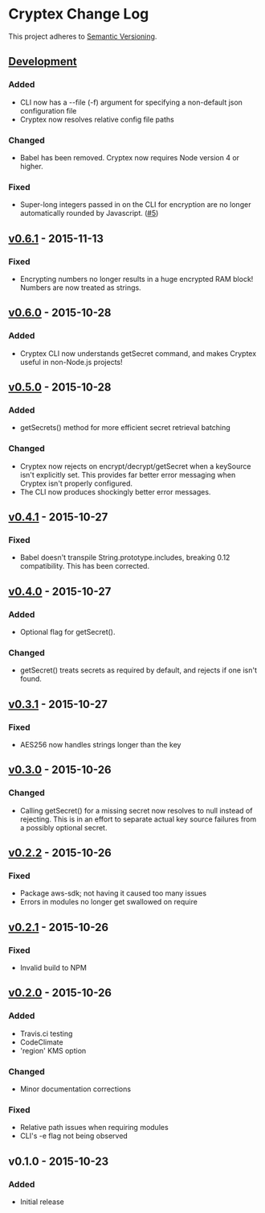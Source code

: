 # Cryptex Change Log
This project adheres to [Semantic Versioning](http://semver.org/).

## [Development]
### Added
- CLI now has a --file (-f) argument for specifying a non-default json configuration file
- Cryptex now resolves relative config file paths

### Changed
- Babel has been removed. Cryptex now requires Node version 4 or higher.

### Fixed
- Super-long integers passed in on the CLI for encryption are no longer automatically rounded by Javascript. ([#5](https://github.com/TechnologyAdvice/Cryptex/issues/5)) 

## [v0.6.1] - 2015-11-13
### Fixed
- Encrypting numbers no longer results in a huge encrypted RAM block! Numbers are now
treated as strings.

## [v0.6.0] - 2015-10-28
### Added
- Cryptex CLI now understands getSecret command, and makes Cryptex useful in
non-Node.js projects!

## [v0.5.0] - 2015-10-28
### Added
- getSecrets() method for more efficient secret retrieval batching

### Changed
- Cryptex now rejects on encrypt/decrypt/getSecret when a keySource isn't explicitly
set. This provides far better error messaging when Cryptex isn't properly configured.
- The CLI now produces shockingly better error messages.

## [v0.4.1] - 2015-10-27
### Fixed
- Babel doesn't transpile String.prototype.includes, breaking 0.12 compatibility.
This has been corrected.

## [v0.4.0] - 2015-10-27
### Added
- Optional flag for getSecret().

### Changed
- getSecret() treats secrets as required by default, and rejects if one isn't found.

## [v0.3.1] - 2015-10-27
### Fixed
- AES256 now handles strings longer than the key

## [v0.3.0] - 2015-10-26
### Changed
- Calling getSecret() for a missing secret now resolves to null instead of rejecting.
This is in an effort to separate actual key source failures from a possibly optional
secret.

## [v0.2.2] - 2015-10-26
### Fixed
- Package aws-sdk; not having it caused too many issues
- Errors in modules no longer get swallowed on require

## [v0.2.1] - 2015-10-26
### Fixed
- Invalid build to NPM

## [v0.2.0] - 2015-10-26
### Added
- Travis.ci testing
- CodeClimate
- 'region' KMS option

### Changed
- Minor documentation corrections

### Fixed
- Relative path issues when requiring modules
- CLI's -e flag not being observed

## v0.1.0 - 2015-10-23
### Added
- Initial release

[Development]: https://github.com/TechnologyAdvice/Cryptex/compare/0.6.1...HEAD
[v0.6.1]: https://github.com/TechnologyAdvice/Cryptex/compare/0.6.0...0.6.1
[v0.6.0]: https://github.com/TechnologyAdvice/Cryptex/compare/0.5.0...0.6.0
[v0.5.0]: https://github.com/TechnologyAdvice/Cryptex/compare/0.4.1...0.5.0
[v0.4.1]: https://github.com/TechnologyAdvice/Cryptex/compare/0.4.0...0.4.1
[v0.4.0]: https://github.com/TechnologyAdvice/Cryptex/compare/0.3.1...0.4.0
[v0.3.1]: https://github.com/TechnologyAdvice/Cryptex/compare/0.3.0...0.3.1
[v0.3.0]: https://github.com/TechnologyAdvice/Cryptex/compare/0.2.2...0.3.0
[v0.2.2]: https://github.com/TechnologyAdvice/Cryptex/compare/0.2.1...0.2.2
[v0.2.1]: https://github.com/TechnologyAdvice/Cryptex/compare/0.2.0...0.2.1
[v0.2.0]: https://github.com/TechnologyAdvice/Cryptex/compare/0.1.0...0.2.0

